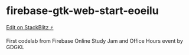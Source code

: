 # firebase-gtk-web-start-eoeilu

[Edit on StackBlitz ⚡️](https://stackblitz.com/edit/firebase-gtk-web-start-eoeilu)

First codelab from Firebase Online Study Jam and Office Hours event by GDGKL
